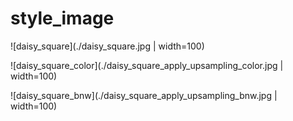 # style_image

![daisy_square](./daisy_square.jpg | width=100)


![daisy_square_color](./daisy_square_apply_upsampling_color.jpg | width=100)


![daisy_square_bnw](./daisy_square_apply_upsampling_bnw.jpg | width=100)

